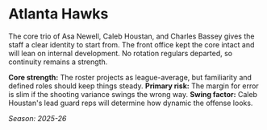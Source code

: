 # Atlanta Hawks

The core trio of Asa Newell, Caleb Houstan, and Charles Bassey gives the staff a clear identity to start from.
The front office kept the core intact and will lean on internal development.
No rotation regulars departed, so continuity remains a strength.

**Core strength:** The roster projects as league-average, but familiarity and defined roles should keep things steady.
**Primary risk:** The margin for error is slim if the shooting variance swings the wrong way.
**Swing factor:** Caleb Houstan's lead guard reps will determine how dynamic the offense looks.

_Season: 2025-26_
